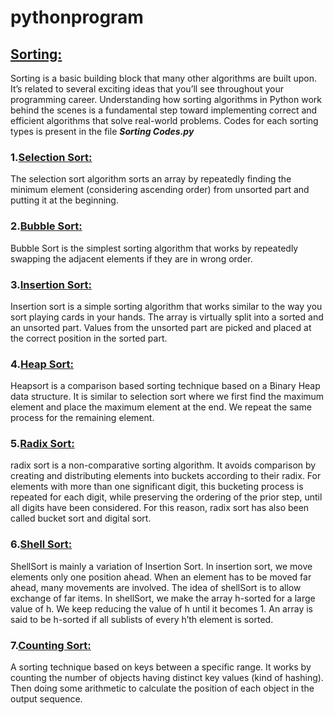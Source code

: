 # pythonprogram

## [Sorting:](https://realpython.com/sorting-algorithms-python/)
Sorting is a basic building block that many other algorithms are built upon. It’s related to several exciting ideas that you’ll see throughout your programming career. Understanding how sorting algorithms in Python work behind the scenes is a fundamental step toward implementing correct and efficient algorithms that solve real-world problems.
Codes for each sorting types is present in the file ***Sorting Codes.py***

### 1.[Selection Sort:](https://en.wikipedia.org/wiki/Selection_sort)
The selection sort algorithm sorts an array by repeatedly finding the minimum element (considering ascending order) from unsorted part and putting it at the beginning. 

### 2.[Bubble Sort:](https://en.wikipedia.org/wiki/Bubble_sort)
Bubble Sort is the simplest sorting algorithm that works by repeatedly swapping the adjacent elements if they are in wrong order.

### 3.[Insertion Sort:](https://en.wikipedia.org/wiki/Insertion_sort)
Insertion sort is a simple sorting algorithm that works similar to the way you sort playing cards in your hands. The array is virtually split into a sorted and an unsorted part. Values from the unsorted part are picked and placed at the correct position in the sorted part.

### 4.[Heap Sort:](https://en.wikipedia.org/wiki/Heapsort)
Heapsort is a comparison based sorting technique based on a Binary Heap data structure. It is similar to selection sort where we first find the maximum element and place the maximum element at the end. We repeat the same process for the remaining element.

### 5.[Radix Sort:](https://en.wikipedia.org/wiki/Radix_sort)
radix sort is a non-comparative sorting algorithm. It avoids comparison by creating and distributing elements into buckets according to their radix. For elements with more than one significant digit, this bucketing process is repeated for each digit, while preserving the ordering of the prior step, until all digits have been considered. For this reason, radix sort has also been called bucket sort and digital sort.

### 6.[Shell Sort:](https://en.wikipedia.org/wiki/Shellsort)
ShellSort is mainly a variation of Insertion Sort. In insertion sort, we move elements only one position ahead. When an element has to be moved far ahead, many movements are involved. The idea of shellSort is to allow exchange of far items. In shellSort, we make the array h-sorted for a large value of h. We keep reducing the value of h until it becomes 1. An array is said to be h-sorted if all sublists of every h’th element is sorted.

### 7.[Counting Sort:](https://en.wikipedia.org/wiki/Counting_sort)
A sorting technique based on keys between a specific range. It works by counting the number of objects having distinct key values (kind of hashing). Then doing some arithmetic to calculate the position of each object in the output sequence.





